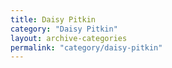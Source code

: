 ```yaml
---
title: Daisy Pitkin
category: "Daisy Pitkin"
layout: archive-categories
permalink: "category/daisy-pitkin"
---
```

